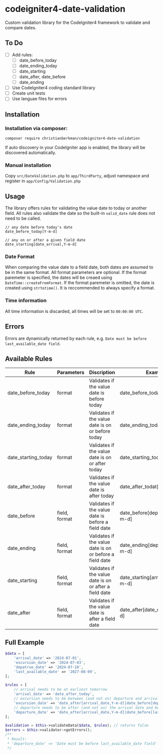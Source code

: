 # codeigniter4-date-validation
Custom validation library for the CodeIgniter4 framework to validate and compare dates.

## To Do
- [ ] Add rules:
    - [ ] date_before_today
    - [ ] date_ending_today
    - [ ] date_starting
    - [ ] date_after, date_before
    - [ ] date_ending
- [ ] Use CodeIgniter4 coding standard library
- [ ] Create unit tests
- [ ] Use languae files for errors

## Installation
### Installation via composer:  
`composer require christianberkman/codeigniter4-date-validation`

If auto discovery in your CodeIgniter app is enabled, the library will be discovered automatically.

### Manual installation
Copy `src/DateValidation.php` to `app/ThirdParty`, adjust namespace and register in `app/Config/Validation.php`

## Usage
The library offers rules for validating the value date to today or another field. All rules also validate the date so the built-in `valid_date` rule does not need to be called.
```
// any date before today's date
date_before_today[Y-m-d]    

// any on or after a given field date
date_starting[date_arrival,Y-m-d]
```
### Date Format
When comparing the value date to a field date, both dates are assumed to be in the same format. All format parameters are optional. If the format paremeter is specified, the dates will be creaed using `DateTime::createFromFormat`. If the format paremeter is omitted, the date is created using `strtotime()`. It is reccommended to always specify a format.

### Time information
All time information is discarded, all times will be set to `00:00:00 UTC`.

## Errors 
Errors are dynamically returned by each rule, e.g. `Date must be before last_available_date field`.

## Available Rules

| Rule                  | Parameters    | Discription                                                       | Example                               |
|-----------------------|---------------|-------------------------------------------------------------------|---------------------------------------|
| date_before_today     | format        | Validates if the value date is before today                       | date_before_today[Y-m-d]              |    
| date_ending_today     | format        | Validates if the value date is on or before today                 | date_ending_today[Y-m-d]              |
| date_starting_today   | format        | Validates if the value date is on or after today                  | date_starting_today[Y-m-d]            |
| date_after_today      | format        | Validates if the value date is after today                        | date_after_todat[Y-m-d]               |
| date_before           | field, format | Validates if the value date is before a field date                | date_before[departure_date,Y-m-d]     |
| date_ending           | field, format | Validates if the value date is on or before a field date          | date_ending[departure_date,Y-m-d]     |
| date_starting         | field, format | Validates if the value date is on or after a field date           | date_starting[arrival_date,Y-m-d]    |
| date_after            | field, format | Validates if the value date is after a field date                 | date_after[date_of_birth,Y-m-d]       |

## Full Example
```php
$data = [
    'arrival_date' => '2024-07-01',
    'excursion_date' => '2024-07-03',
    'depatrue_date' => '2024-07-10',
    'last_available_date' => '2027-08-09',
];

$rules = [
    // arrival needs to be at earliest tomorrow
    'arrival_date' => 'date_after_today', 
    // excursion needs to be between (and not on) departure and arrival
    'excursion_date' => 'date_after[arrival_date,Y-m-d]|date_before[depatrue_date,Y-m-d]', 
    // departure needs to be after (and not on) the arrival date and before (and not on) the last available date
    'departure_date' => 'date_after[arrival_date,Y-m-d]|date_before[last_available_Date]', 
];

$validation = $this->validateData($data, $rules); // returns false
$errors = $this->validator->getErrors();
/**
 * Result:
 * 'departure_date' => 'Date must be before last_available_date field'
 */
```
